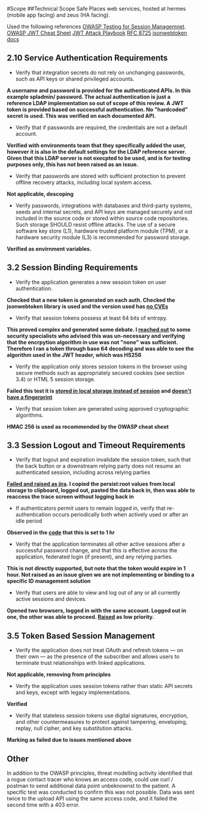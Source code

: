 #Scope
##Technical Scope
Safe Places web services, hosted at hermes (mobile app facing) and zeus (HA facing).

Used the following references
[OWASP Testing for Session Managemnet](https://www.owasp.org/index.php/Testing_for_Session_Management).
[OWASP JWT Cheat Sheet](https://cheatsheetseries.owasp.org/cheatsheets/JSON_Web_Token_for_Java_Cheat_Sheet.html)
[JWT Attack Playbook](https://github.com/ticarpi/jwt_tool/wiki)
[RFC 8725](https://datatracker.ietf.org/doc/rfc8725/?include_text=1)
[jsonwebtoken docs](https://github.com/auth0/node-jsonwebtoken)

## 2.10 Service Authentication Requirements

* Verify that integration secrets do not rely on unchanging passwords, such as API keys or shared privileged accounts.

__A username and password is provided for the authenticated APIs.  In this example spladmin/ password.  The actual authentication is just a reference LDAP implementation so out of scope of this review.  A JWT token is provided based on successful authentication.  No "hardcoded" secret is used.  This was verified on each documented API.__

* Verify that if passwords are required, the credentials are not a default account.

__Verified with environments team that they specifically added the user, however it is also in the default settings for the LDAP reference server.  Given that this LDAP server is not execpted to be used, and is for testing purposes only, this has not been raised as an issue.__

* Verify that passwords are stored with sufficient protection to prevent offline recovery attacks, including local system access.

__Not applicable, descoping__

* Verify passwords, integrations with databases and third-party systems, seeds and internal secrets, and API keys are managed securely and not included in the source code or stored within source code repositories. Such storage SHOULD resist offline attacks. The use of a secure software key store (L1), hardware trusted platform module (TPM), or a hardware security module (L3) is recommended for password storage.

__Verified as envirnment variables.__


## 3.2 Session Binding Requirements

* Verify the application generates a new session token on user authentication.

__Checked that a new token is generated on each auth.  Checked the jsonwebtoken library is used and the version used has [no CVEs](https://www.cvedetails.com/product/61276/Auth0-Jsonwebtoken.html?vendor_id=17859)__

* Verify that session tokens possess at least 64 bits of entropy.

__This proved complex and generated some debate.  I [reached out](https://twitter.com/adamleonsmith/status/1271108494645698560) to some security specialists who advised this was un-necessary and verifying that the encrpytion algorithm in use was not "none" was sufficient.  Therefore I ran a token through base 64 decoding and was able to see the algorithm used in the JWT header, which was HS256__

* Verify the application only stores session tokens in the browser using secure methods such as appropriately secured cookies (see section 3.4) or HTML 5 session storage.

__Failed this test it is [stored in local storage instead of session](https://pathcheck.atlassian.net/browse/PLACES-323) and [doesn't have a fingerprint](https://pathcheck.atlassian.net/browse/PLACES-324)__

* Verify that session token are generated using approved cryptographic algorithms.

__HMAC 256 is used as recommended by the OWASP cheat sheet__


## 3.3 Session Logout and Timeout Requirements
* Verify that logout and expiration invalidate the session token, such that the back button or a downstream relying party does not resume an authenticated session, including across relying parties

__[Failed and raised as jira](https://pathcheck.atlassian.net/browse/PLACES-325).  I copied the persist:root values from local storage to clipboard, logged out, pasted the data back in, then was able to reaccess the trace screen without logging back in__

* If authenticators permit users to remain logged in, verify that re-authentication occurs periodically both when actively used or after an idle period

__Observed in the [code](https://github.com/Path-Check/safeplaces-backend/blob/253da374c84bf1921edc5e4bc19ce19f9d726666/app/api/auth/controller.js) that this is set to 1 hr__

* Verify that the application terminates all other active sessions after a successful password change, and that this is effective across the application, federated login (if present), and any relying parties.

__This is not directly supported, but note that the token would expire in 1 hour.  Not raised as an issue given we are not implementing or binding to a specific ID management solution__

* Verify that users are able to view and log out of any or all currently active sessions and devices.

__Opened two browsers, logged in with the same account. Logged out in one, the other was able to proceed.  [Raised](https://pathcheck.atlassian.net/browse/PLACES-326) as low priority.__


## 3.5 Token Based Session Management
* Verify the application does not treat OAuth and refresh tokens — on their own — as the presence of the subscriber and allows users to terminate trust relationships with linked applications.

__Not applicable, removing from principles__

* Verify the application uses session tokens rather than static API secrets and keys, except with legacy implementations.

__Verified__

* Verify that stateless session tokens use digital signatures, encryption, and other countermeasures to protect against tampering, enveloping, replay, null cipher, and key substitution attacks.

__Marking as failed due to issues mentioned above__


## Other
In addition to the OWASP principles, threat modelling activity identified that a rogue contact tracer who knows an access code, could use curl / postman to send additional data point unbeknownst to the patient.  A specific test was conducted to confirm this was not possible.  Data was sent twice to the upload API using the same access code, and it failed the second time with a 403 error.

